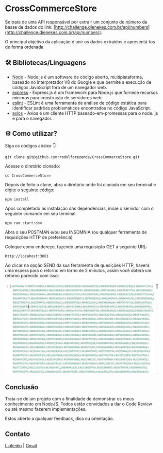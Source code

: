 # CrossCommerceStore

Se trata de uma API responsável por extrair um conjunto de número da basse de dados do link: [http://challenge.dienekes.com.br/api/numbers](http://challenge.dienekes.com.br/api/numbers).

O principal objetivo da aplicação é unir os dados extraídos e apresentá-los de forma ordenada.

## 🛠️ Bibliotecas/Linguagens
* [Node](https://nodejs.org/en/) - Node.js é um software de código aberto, multiplataforma, baseado no interpretador V8 do Google e que permite a execução de códigos JavaScript fora de um navegador web.
* [express](https://expressjs.com/pt-br/) - Express.js é um framework para Node.js que fornece recursos mínimos para construção de servidores web.
* [eslint](https://eslint.org/) - ESLint é uma ferramenta de análise de código estática para identificar padrões problemáticos encontrados no código JavaScript.
* [axios](https://axios-http.com/docs/intro) - Axios é um cliente HTTP baseado-em-promessas para o node. js e para o navegador.

## ⚙️ Como utilizar?

Siga os códigos abaixo 👇 

```
git clone git@github.com:rodolforezende/CrossCommerceStore.git
```

Acesse o diretório clonado:

```
cd CrossCommerceStore
```

Depois de feito o clone, abra o diretório onde foi clonado em seu terminal e digite o seguinte código:

```
npm install
```

Após completado as instalação das dependências, inicie o servidor com o seguinte comando em seu terminal:

```
npm run start:dev
```

Abra o seu POSTMAN e/ou seu INSOMNIA (ou qualquer ferramenta de requisições HTTP de preferência)

Coloque como endereço, fazendo uma requisição GET a seguinte URL:

```
http://locahost:3001
```

Ao clicar na opção SEND da sua ferramenta de quesições HTTP, haverá uma espera para o retorno em torno de 2 minutos, assim você obterá um retorno parecido com isso:
<p align="center">
    <img height="300"src="./img/Captura de tela 2021-12-12 154752.png">
  </p>
  
## Conclusão

Trata-se de um projeto com a finalidade de demonstrar os meus conhecimento em NodeJS. Todos estão convidados a dar o Code Review ou até mesmo fazerem implementações.

Estou aberto a qualquer feedback, dica ou orientação.

## Contato

<a href="https://www.linkedin.com/in/rodolfo-rezende/">Linkedin</a> | <a href="mailto:rodolforrcont@gmail.com">Gmail</a>
